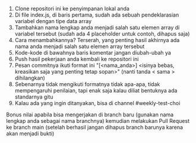 1. Clone repositori ini ke penyimpanan lokal anda
2. Di file index.js, di baris pertama, sudah ada sebuah pendeklarasian variabel dengan tipe data array
3. Tambahkan nama lengkap anda menjadi salah satu elemen array di variabel tersebut (sudah ada 4 placeholder untuk contoh, dihapus saja)
4. Cara menambahkannya? Terserah, yang penting hasil akhirnya ada nama anda menjadi salah satu elemen array tersebut
5. Kode-kode di bawahnya baris komentar jangan diubah-ubah ya
6. Push hasil pekerjaan anda kembali ke repositori ini 
7. Pesan commitnya ikuti format ini "[<nama_anda>] <isinya bebas, kreasikan saja yang penting tetap sopan>" (nanti tanda < sama > dihilangkan)
8. Sebenarnya tidak mengikuti formatnya tidak apa-apa, tidak mempengaruhi penilaian, tapi enak saja kalau diliat bentuknya ada standarnya gitu
9. Kalau ada yang ingin ditanyakan, bisa di channel #weekly-test-choi

Bonus nilai apabila bisa mengerjakan di branch baru (gunakan nama lengkap anda sebagai nama branchnya) kemudian melakukan Pull Request ke branch main (setelah berhasil jangan dihapus branch barunya karena akan menjadi bukti)
